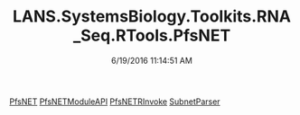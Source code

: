 ﻿---
title: LANS.SystemsBiology.Toolkits.RNA_Seq.RTools.PfsNET
date: 6/19/2016 11:14:51 AM
---

[PfsNET](T-LANS.SystemsBiology.Toolkits.RNA_Seq.RTools.PfsNET.PfsNET.html)
[PfsNETModuleAPI](T-LANS.SystemsBiology.Toolkits.RNA_Seq.RTools.PfsNET.PfsNETModuleAPI.html)
[PfsNETRInvoke](T-LANS.SystemsBiology.Toolkits.RNA_Seq.RTools.PfsNET.PfsNETRInvoke.html)
[SubnetParser](T-LANS.SystemsBiology.Toolkits.RNA_Seq.RTools.PfsNET.SubnetParser.html)
